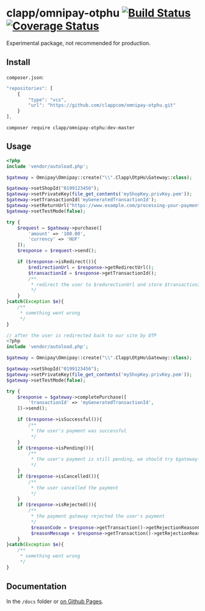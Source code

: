 clapp/omnipay-otphu [![Build Status](https://travis-ci.org/clappcom/omnipay-otphu.svg?branch=master)](https://travis-ci.org/clappcom/omnipay-otphu) [![Coverage Status](https://coveralls.io/repos/github/clappcom/omnipay-otphu/badge.svg)](https://coveralls.io/github/clappcom/omnipay-otphu)
===

Experimental package, not recommended for production.

Install
---
`composer.json`:
```javascript
"repositories": [
    {
        "type": "vcs",
        "url": "https://github.com/clappcom/omnipay-otphu.git"
    }
],
```

```
composer require clapp/omnipay-otphu:dev-master
```

Usage
---

```php
<?php
include 'vendor/autoload.php';

$gateway = Omnipay\Omnipay::create("\\".Clapp\OtpHu\Gateway::class);

$gateway->setShopId("0199123456");
$gateway->setPrivateKey(file_get_contents('myShopKey.privKey.pem'));
$gateway->setTransactionId('myGeneratedTransactionId');
$gateway->setReturnUrl("https://www.example.com/processing-your-payment");
$gateway->setTestMode(false);

try {
    $request = $gateway->purchase([
        'amount' => '100.00',
        'currency' => 'HUF'
    ]);
    $response = $request->send();

    if ($response->isRedirect()){
        $redirectionUrl = $response->getRedirectUrl();
        $transactionId = $response->getTransactionId();
        /**
         * redirect the user to $redurectionUrl and store $transactionId for later use
         */
    }
}catch(Exception $e){
    /**
     * something went wrong
     */
}
```

```php
// after the user is redirected back to our site by OTP
<?php
include 'vendor/autoload.php';

$gateway = Omnipay\Omnipay::create("\\".Clapp\OtpHu\Gateway::class);

$gateway->setShopId("0199123456");
$gateway->setPrivateKey(file_get_contents('myShopKey.privKey.pem'));
$gateway->setTestMode(false);

try {
    $response = $gateway->completePurchase([
        'transactionId' => 'myGeneratedTransactionId',
    ])->send();

    if ($response->isSuccessful()){
        /**
         * the user's payment was successful
         */
    }
    if ($response->isPending()){
        /**
         * the user's payment is still pending, we should try $gateway->completePurchase() later
         */
    }
    if ($response->isCancelled()){
        /**
         * the user cancelled the payment
         */
    }
    if ($response->isRejected()){
        /**
         * the payment gateway rejected the user's payment
         */
         $reasonCode = $response->getTransaction()->getRejectionReasonCode(); //OTP's error code string
         $reasonMessage = $response->getTransaction()->getRejectionReasonMessage(); //human readable string
    }
}catch(Exception $e){
    /**
     * something went wrong
     */
}
```

Documentation
---

In the `/docs` folder or [on Github Pages](https://clappcom.github.io/omnipay-otphu/namespaces/Clapp.OtpHu.html).
